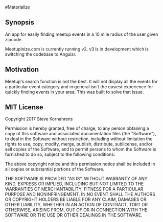 #Materialize



## Synopsis

An app for easily finding meetup events in a 10 mile radius of the user given zipcode.

Meetupinize.com is currently running v2. v3 is in development which is switching the codebase to Angular.

## Motivation

Meetup's search function is not the best. It will not display all the events for a particular event category and in general isn't the easiest experience for quickly finding events in your area. This was built to solve that issue.

## MIT License

Copyright 2017 Steve Kornahrens

Permission is hereby granted, free of charge, to any person obtaining a copy of this software and associated documentation files (the "Software"), to deal in the Software without restriction, including without limitation the rights to use, copy, modify, merge, publish, distribute, sublicense, and/or sell copies of the Software, and to permit persons to whom the Software is furnished to do so, subject to the following conditions:

The above copyright notice and this permission notice shall be included in all copies or substantial portions of the Software.

THE SOFTWARE IS PROVIDED "AS IS", WITHOUT WARRANTY OF ANY KIND, EXPRESS OR IMPLIED, INCLUDING BUT NOT LIMITED TO THE WARRANTIES OF MERCHANTABILITY, FITNESS FOR A PARTICULAR PURPOSE AND NONINFRINGEMENT. IN NO EVENT SHALL THE AUTHORS OR COPYRIGHT HOLDERS BE LIABLE FOR ANY CLAIM, DAMAGES OR OTHER LIABILITY, WHETHER IN AN ACTION OF CONTRACT, TORT OR OTHERWISE, ARISING FROM, OUT OF OR IN CONNECTION WITH THE SOFTWARE OR THE USE OR OTHER DEALINGS IN THE SOFTWARE.

